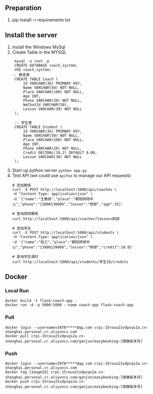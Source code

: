 ## Preparation
1. pip install -r requirements.txt

## Install the server
1. Install the Windows MySql
2. Create Table in the MYSQL
   ```
    mysql -u root -p
    CREATE DATABASE coach_system;
    USE coach_system;
   -- 教练表
    CREATE TABLE Coach (
        Id VARCHAR(36) PRIMARY KEY,
        Name VARCHAR(50) NOT NULL,
        Place VARCHAR(100) NOT NULL,
        Age INT,
        Phone VARCHAR(20) NOT NULL,
        WeChatId VARCHAR(50),
        Lesson VARCHAR(30) NOT NULL
    );
    
    -- 学生表
    CREATE TABLE Student (
        Id VARCHAR(36) PRIMARY KEY,
        Name VARCHAR(50) NOT NULL,
        Place VARCHAR(100) NOT NULL,
        Age INT,
        Phone VARCHAR(20) NOT NULL,
        Credit DECIMAL(10,2) DEFAULT 0.00,
        Lesson VARCHAR(30) NOT NULL
    );
    ```
3. Start up python server
   `python app.py`
4. Test API (we could use `apifox` to manage our API requests)
   ```commandline
   # 添加教练
   curl -X POST http://localhost:5000/api/coaches \
   -H "Content-Type: application/json" \
   -d '{"name":"王教练","place":"朝阳网球中心","phone":"13800138000","lesson":"网球","age":35}'
   
   # 查询网球教练
   curl http://localhost:5000/api/coaches?lesson=网球
   
   # 添加学生
   curl -X POST http://localhost:5000/api/students \
   -H "Content-Type: application/json" \
   -d '{"name":"张三","place":"朝阳网球中心","phone":"13900139000","lesson":"网球","credit":10.0}'
   
   # 查询学生课时
   curl http://localhost:5000/api/students/学生ID/credits
   ```
   
## Docker
### Local Run
```commandline
docker build -t flask-coach-app .
docker run -d -p 5000:5000 --name coach-app flask-coach-app
```
### Pull
```commandline
docker login --username=3978*****@qq.com crpi-15rouu21vdpsqs2a.cn-shanghai.personal.cr.aliyuncs.com
docker pull crpi-15rouu21vdpsqs2a.cn-shanghai.personal.cr.aliyuncs.com/ganjun/easybooking:[镜像版本号]
```
### Push
```commandline
docker login --username=3978*****@qq.com crpi-15rouu21vdpsqs2a.cn-shanghai.personal.cr.aliyuncs.com
docker tag [ImageId] crpi-15rouu21vdpsqs2a.cn-shanghai.personal.cr.aliyuncs.com/ganjun/easybooking:[镜像版本号]
docker push crpi-15rouu21vdpsqs2a.cn-shanghai.personal.cr.aliyuncs.com/ganjun/easybooking:[镜像版本号]
```


